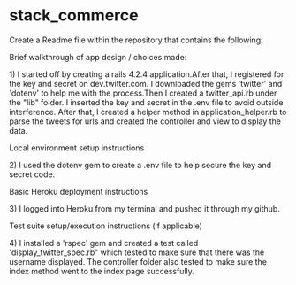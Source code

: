 # stack_commerce

<p>Create a Readme file within the repository that contains the following:</p>
<p>Brief walkthrough of app design / choices made:</p>
<p>1) I started off by creating a rails 4.2.4 application.After that, I registered for the key and secret on dev.twitter.com. I downloaded the gems 'twitter' and 'dotenv' to help me with the process.Then I created a twitter_api.rb under the "lib" folder. I inserted the key and secret in the .env file to avoid outside interference. After that, I created a helper method in application_helper.rb to parse the tweets for urls and created the controller and view to display the data. </p>
<p>Local environment setup instructions</p>
<p>  2) I used the dotenv gem to create a .env file to help secure the key and secret code. 
<p>Basic Heroku deployment instructions</p></p>
<p>  3) I logged into Heroku from my terminal and pushed it through my github. </p>
<p> Test suite setup/execution instructions (if applicable) </p>
<p>  4) I installed a 'rspec' gem and created a test called 'display_twitter_spec.rb" which tested to make sure that there was the username displayed. The controller folder also tested to make sure the index method went to the index page successfully. </p>
